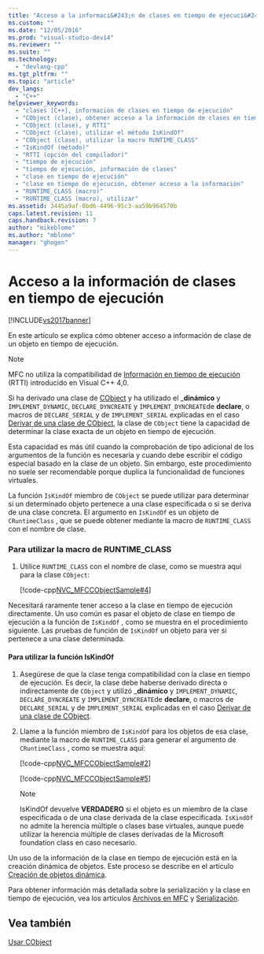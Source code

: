 ```yaml
---
title: "Acceso a la informaci&#243;n de clases en tiempo de ejecuci&#243;n | Microsoft Docs"
ms.custom: ""
ms.date: "12/05/2016"
ms.prod: "visual-studio-dev14"
ms.reviewer: ""
ms.suite: ""
ms.technology: 
  - "devlang-cpp"
ms.tgt_pltfrm: ""
ms.topic: "article"
dev_langs: 
  - "C++"
helpviewer_keywords: 
  - "clases [C++], información de clases en tiempo de ejecución"
  - "CObject (clase), obtener acceso a la información de clases en tiempo de ejecución"
  - "CObject (clase), y RTTI"
  - "CObject (clase), utilizar el método IsKindOf"
  - "CObject (clase), utilizar la macro RUNTIME_CLASS"
  - "IsKindOf (método)"
  - "RTTI (opción del compilador)"
  - "tiempo de ejecución"
  - "tiempo de ejecución, información de clases"
  - "clase en tiempo de ejecución"
  - "clase en tiempo de ejecución, obtener acceso a la información"
  - "RUNTIME_CLASS (macro)"
  - "RUNTIME_CLASS (macro), utilizar"
ms.assetid: 3445a9af-0bd6-4496-95c3-aa59b964570b
caps.latest.revision: 11
caps.handback.revision: 7
author: "mikeblome"
ms.author: "mblome"
manager: "ghogen"
---
```

# Acceso a la informaci&#243;n de clases en tiempo de ejecuci&#243;n
[!INCLUDE[vs2017banner](../assembler/inline/includes/vs2017banner.md)]

En este artículo se explica cómo obtener acceso a información de clase de un objeto en tiempo de ejecución.  
  
> [!NOTE]
>  MFC no utiliza la compatibilidad de [Información en tiempo de ejecución](../cpp/run-time-type-information.md) \(RTTI\) introducido en Visual C\+\+ 4,0.  
  
 Si ha derivado una clase de [CObject](../mfc/reference/cobject-class.md) y ha utilizado el \_**dinámico** y `IMPLEMENT_DYNAMIC`, `DECLARE_DYNCREATE` y `IMPLEMENT_DYNCREATE`de **declare**, o macros de `DECLARE_SERIAL` y de `IMPLEMENT_SERIAL` explicadas en el caso [Derivar de una clase de CObject](../mfc/deriving-a-class-from-cobject.md), la clase de `CObject` tiene la capacidad de determinar la clase exacta de un objeto en tiempo de ejecución.  
  
 Esta capacidad es más útil cuando la comprobación de tipo adicional de los argumentos de la función es necesaria y cuando debe escribir el código especial basado en la clase de un objeto.  Sin embargo, este procedimiento no suele ser recomendable porque duplica la funcionalidad de funciones virtuales.  
  
 La función `IsKindOf` miembro de `CObject` se puede utilizar para determinar si un determinado objeto pertenece a una clase especificada o si se deriva de una clase concreta.  El argumento en `IsKindOf` es un objeto de `CRuntimeClass` , que se puede obtener mediante la macro de `RUNTIME_CLASS` con el nombre de clase.  
  
### Para utilizar la macro de RUNTIME\_CLASS  
  
1.  Utilice `RUNTIME_CLASS` con el nombre de clase, como se muestra aquí para la clase `CObject`:  
  
     [!code-cpp[NVC_MFCCObjectSample#4](../mfc/codesnippet/CPP/accessing-run-time-class-information_1.cpp)]  
  
 Necesitará raramente tener acceso a la clase en tiempo de ejecución directamente.  Un uso común es pasar el objeto de clase en tiempo de ejecución a la función de `IsKindOf` , como se muestra en el procedimiento siguiente.  Las pruebas de función de `IsKindOf` un objeto para ver si pertenece a una clase determinada.  
  
#### Para utilizar la función IsKindOf  
  
1.  Asegúrese de que la clase tenga compatibilidad con la clase en tiempo de ejecución.  Es decir, la clase debe haberse derivado directa o indirectamente de `CObject` y utilizó \_**dinámico** y `IMPLEMENT_DYNAMIC`, `DECLARE_DYNCREATE` y `IMPLEMENT_DYNCREATE`de **declare**, o macros de `DECLARE_SERIAL` y de `IMPLEMENT_SERIAL` explicadas en el caso [Derivar de una clase de CObject](../mfc/deriving-a-class-from-cobject.md).  
  
2.  Llame a la función miembro de `IsKindOf` para los objetos de esa clase, mediante la macro de `RUNTIME_CLASS` para generar el argumento de `CRuntimeClass` , como se muestra aquí:  
  
     [!code-cpp[NVC_MFCCObjectSample#2](../mfc/codesnippet/CPP/accessing-run-time-class-information_2.h)]  
  
     [!code-cpp[NVC_MFCCObjectSample#5](../mfc/codesnippet/CPP/accessing-run-time-class-information_3.cpp)]  
  
    > [!NOTE]
    >  IsKindOf devuelve **VERDADERO** si el objeto es un miembro de la clase especificada o de una clase derivada de la clase especificada.  `IsKindOf` no admite la herencia múltiple o clases base virtuales, aunque puede utilizar la herencia múltiple de clases derivadas de la Microsoft foundation class en caso necesario.  
  
 Un uso de la información de la clase en tiempo de ejecución está en la creación dinámica de objetos.  Este proceso se describe en el artículo [Creación de objetos dinámica](../mfc/dynamic-object-creation.md).  
  
 Para obtener información más detallada sobre la serialización y la clase en tiempo de ejecución, vea los artículos [Archivos en MFC](../mfc/files-in-mfc.md) y [Serialización](../mfc/serialization-in-mfc.md).  
  
## Vea también  
 [Usar CObject](../mfc/using-cobject.md)